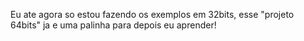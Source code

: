 Eu ate agora so estou fazendo os exemplos em 32bits, esse "projeto 64bits" ja e uma palinha para depois eu aprender!